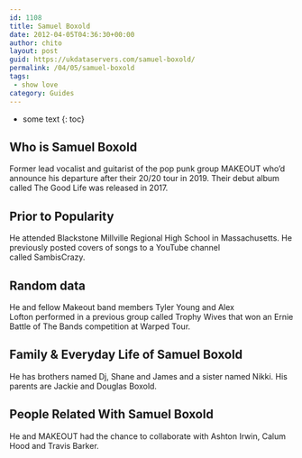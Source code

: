 ```yaml
---
id: 1108
title: Samuel Boxold
date: 2012-04-05T04:36:30+00:00
author: chito
layout: post
guid: https://ukdataservers.com/samuel-boxold/
permalink: /04/05/samuel-boxold
tags:
 - show love
category: Guides
---
```


* some text
{: toc}
          
          
## Who is  Samuel Boxold
                  
                  
                  
Former lead vocalist and guitarist of the pop punk group MAKEOUT who&#8217;d announce his departure after their 20/20 tour in 2019. Their debut album called The Good Life was released in 2017.
                  
                
                
                
## Prior to Popularity 
                  
                  
                  
He attended Blackstone Millville Regional High School in Massachusetts. He previously posted covers of songs to a YouTube channel called SambisCrazy.
                  
                
                
                
## Random data 
                  
                  
                  
He and fellow Makeout band members Tyler Young and Alex Lofton performed in a previous group called Trophy Wives that won an Ernie Battle of The Bands competition at Warped Tour.
                  
                
                
                
## Family & Everyday Life of Samuel Boxold
                  
                  
                  
He has brothers named Dj, Shane and James and a sister named Nikki. His parents are Jackie and Douglas Boxold.
                  
                
                
                
## People Related With  Samuel Boxold
                  
                  
                  
He and MAKEOUT had the chance to collaborate with Ashton Irwin, Calum Hood and Travis Barker.
                  
                
              
            
          
          
          
    
    
  

